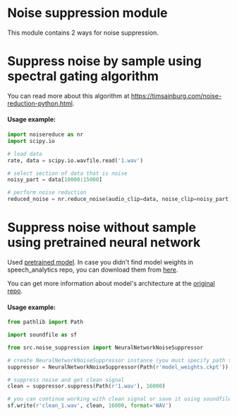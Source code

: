 # Noise suppression module

This module contains 2 ways for noise suppression.

# Suppress noise by sample using spectral gating algorithm
You can read more about this algorithm at https://timsainburg.com/noise-reduction-python.html.

#### Usage example:
```python
import noisereduce as nr
import scipy.io

# load data
rate, data = scipy.io.wavfile.read('1.wav')

# select section of data that is noise
noisy_part = data[10000:15000]

# perform noise reduction
reduced_noise = nr.reduce_noise(audio_clip=data, noise_clip=noisy_part)
```

# Suppress noise without sample using pretrained neural network
Used [pretrained model](https://github.com/diff7/Denoising). In case you didn't find model weights in speech_analytics repo, you can download them from [here](https://drive.google.com/file/d/1Ih8pZ3n4i6VXgwKFYQfMWu3PwCiPtgpG/view?usp=sharing).

You can get more information about model's architecture at the [original repo](https://github.com/facebookresearch/denoiser).

#### Usage example:
```python
from pathlib import Path

import soundfile as sf

from src.noise_suppression import NeuralNetworkNoiseSuppressor

# create NeuralNetworkNoiseSuppressor instance (you must specify path to weights)
suppressor = NeuralNetworkNoiseSuppressor(Path(r'model_weights.ckpt'))

# suppress noise and get clean signal
clean = suppressor.suppress(Path(r'1.wav'), 16000)

# you can continue working with clean signal or save it using soundfile
sf.write(r'clean_1.wav', clean, 16000, format='WAV')
```